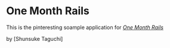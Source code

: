 # One Month Rails

This is the pinteresting soample application for
[*One Month Rails*](http:..onemonthrails.com)

by [Shunsuke Taguchi]